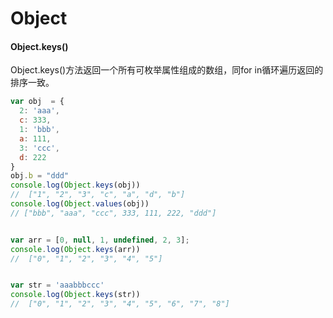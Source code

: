 # Object

#### Object.keys\(\)

Object.keys\(\)方法返回一个所有可枚举属性组成的数组，同for in循环遍历返回的排序一致。

```javascript
var obj  = {
  2: 'aaa',
  c: 333,
  1: 'bbb',
  a: 111,
  3: 'ccc',
  d: 222
}
obj.b = "ddd"
console.log(Object.keys(obj))
//  ["1", "2", "3", "c", "a", "d", "b"]
console.log(Object.values(obj))
// ["bbb", "aaa", "ccc", 333, 111, 222, "ddd"]


var arr = [0, null, 1, undefined, 2, 3];
console.log(Object.keys(arr))
//  ["0", "1", "2", "3", "4", "5"]


var str = 'aaabbbccc'
console.log(Object.keys(str))
//  ["0", "1", "2", "3", "4", "5", "6", "7", "8"]
```




